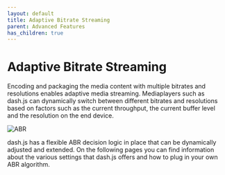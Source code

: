 ```yaml
---
layout: default
title: Adaptive Bitrate Streaming
parent: Advanced Features
has_children: true
---
```


# Adaptive Bitrate Streaming

Encoding and packaging the media content with multiple bitrates and resolutions enables adaptive media streaming.
Mediaplayers such as dash.js can dynamically switch between different bitrates and resolutions based on factors such as
the current throughput, the current buffer level and the resolution on the end device.

![ABR]({{site.baseurl}}/assets/images/abr.png)

dash.js has a flexible ABR decision logic in place that can be dynamically adjusted and extended. On the following pages
you can find information about the various settings that dash.js offers and how to plug in your own ABR algorithm.
